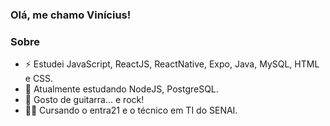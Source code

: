 ### Olá, me chamo Vinícius!

<h3> Sobre </h3>

- ⚡ Estudei JavaScript, ReactJS, ReactNative, Expo, Java, MySQL, HTML e CSS.
- 🌱 Atualmente estudando NodeJS, PostgreSQL.
- 🎸 Gosto de guitarra... e rock!
- 👨‍💻 Cursando o entra21 e o técnico em TI do SENAI.
